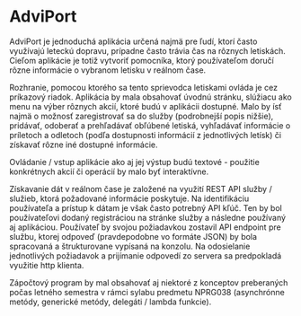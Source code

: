 # AdviPort

AdviPort je jednoduchá aplikácia určená najmä pre ľudí, ktorí často využívajú leteckú 
dopravu, prípadne často trávia čas na rôznych letiskách. Cieľom aplikácie je totiž 
vytvoriť pomocníka, ktorý používateľom doručí rôzne informácie o vybranom letisku v 
reálnom čase.

Rozhranie, pomocou ktorého sa tento sprievodca letiskami ovláda je cez príkazový 
riadok. Aplikácia by mala obsahovať úvodnú stránku, slúžiacu ako menu na výber 
rôznych akcií, ktoré budú v aplikácii dostupné. 
Malo by ísť najmä o možnosť zaregistrovať sa do služby (podrobnejší popis nižšie), 
pridávať, odoberať a prehľadávať obľúbené letiská, vyhľadávať informácie o 
príletoch a odletoch (podľa dostupnosti informácií z jednotlivých letísk) či získavať 
rôzne iné dostupné informácie.

Ovládanie / vstup aplikácie ako aj jej výstup budú textové - použitie konkrétnych 
akcií či operácií by malo byť interaktívne. 

Získavanie dát v reálnom čase je založené na využití REST API služby / služieb, 
ktorá požadované informácie poskytuje. Na identifikáciu používateľa a prístup k 
dátam je však často potrebný API kľúč. Ten by bol používateľovi dodaný 
registráciou na stránke služby a následne používaný aj aplikáciou. 
Používateľ by svojou požiadavkou zostavil API endpoint pre službu, ktorej 
odpoveď (pravdepodobne vo formáte JSON) by bola spracovaná a 
štrukturovane vypísaná na konzolu. Na odosielanie jednotlivých požiadavok a 
prijímanie odpovedí zo servera sa predpokladá využitie http klienta.

Zápočtový program by mal obsahovať aj niektoré z konceptov preberaných počas letného 
semestra v rámci sylabu predmetu NPRG038 (asynchrónne metódy, generické metódy, 
delegáti / lambda funkcie).

 
